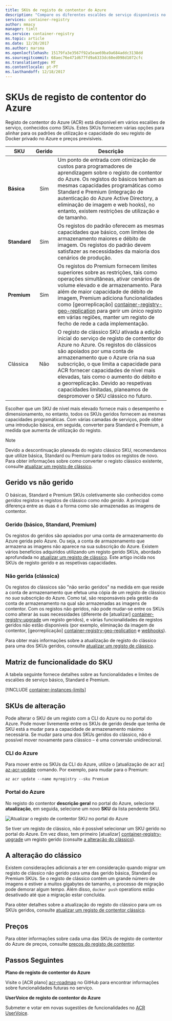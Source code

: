 ```yaml
---
title: SKUs de registo de contentor do Azure
description: "Compare os diferentes escalões de serviço disponíveis no registo de contentor do Azure."
services: container-registry
author: mmacy
manager: timlt
ms.service: container-registry
ms.topic: article
ms.date: 12/20/2017
ms.author: marsma
ms.openlocfilehash: 15179fa3e3567f92a5eae69ba9a684addc3138dd
ms.sourcegitcommit: 68aec76e471d677fd9a6333dc60ed098d1072cfc
ms.translationtype: MT
ms.contentlocale: pt-PT
ms.lasthandoff: 12/18/2017
---
```

# <a name="azure-container-registry-skus"></a>SKUs de registo de contentor do Azure

Registo de contentor do Azure (ACR) está disponível em vários escalões de serviço, conhecidos como SKUs. Estes SKUs fornecem várias opções para alinhar para os padrões de utilização e capacidade do seu registo de Docker privado no Azure e preços previsíveis.

| SKU | Gerido | Descrição |
| --- | :-------: | ----------- |
| **Básica** | Sim | Um ponto de entrada com otimização de custos para programadores de aprendizagem sobre o registo de contentor do Azure. Os registos do básicos tenham as mesmas capacidades programáticas como Standard e Premium (integração de autenticação do Azure Active Directory, a eliminação de imagem e web hooks), no entanto, existem restrições de utilização e de tamanho. |
| **Standard** | Sim | Os registos do padrão oferecem as mesmas capacidades que básico, com limites de armazenamento maiores e débito de imagem. Os registos do padrão devem satisfazer as necessidades da maioria dos cenários de produção. |
| **Premium** | Sim | Os registos do Premium fornecem limites superiores sobre as restrições, tais como operações simultâneas, ativar cenários de volume elevado e de armazenamento. Para além de maior capacidade de débito de imagem, Premium adiciona funcionalidades como [georreplicação] [ container-registry-geo-replication] para gerir um único registo em várias regiões, manter um registo de fecho de rede a cada implementação. |
| Clássica | Não | O registo de clássico SKU ativada a edição inicial do serviço de registo de contentor do Azure no Azure. Os registos do clássicos são apoiados por uma conta de armazenamento que o Azure cria na sua subscrição, o que limita a capacidade para ACR fornecer capacidades de nível mais elevadas, tais como o aumento do débito e a georreplicação. Devido ao respetivas capacidades limitadas, planeamos de despromover o SKU clássico no futuro. |

Escolher que um SKU de nível mais elevado fornece mais o desempenho e dimensionamento, no entanto, todos os SKUs geridos fornecem as mesmas capacidades programáticas. Com várias camadas de serviços, pode obter uma introdução básica, em seguida, converter para Standard e Premium, à medida que aumenta de utilização do registo.

> [!NOTE]
> Devido a descontinuação planeada do registo clássico SKU, recomendamos que utilize básica, Standard ou Premium para todos os registos de novo. Para obter informações sobre como converter o registo clássico existente, consulte [atualizar um registo de clássico][container-registry-upgrade].
>

## <a name="managed-vs-unmanaged"></a>Gerido vs não gerido

O básicas, Standard e Premium SKUs coletivamente são conhecidos como *geridos* registos e registos de clássico como *não gerido*. A principal diferença entre as duas é a forma como são armazenadas as imagens de contentor.

### <a name="managed-basic-standard-premium"></a>Gerido (básico, Standard, Premium)

Os registos do geridos são apoiados por uma conta de armazenamento do Azure gerida pelo Azure. Ou seja, a conta de armazenamento que armazena as imagens não aparece na sua subscrição do Azure. Existem vários benefícios adquiridos utilizando um registo gerido SKUs, abordado aprofundada no [atualizar um registo de clássico][container-registry-upgrade]. Este artigo incida nos SKUs de registo gerido e as respetivas capacidades.

### <a name="unmanaged-classic"></a>Não gerida (clássica)

Os registos do clássicos são "não serão geridos" na medida em que reside a conta de armazenamento que efetua uma cópia de um registo de clássico no *sua* subscrição do Azure. Como tal, são responsáveis pela gestão da conta de armazenamento na qual são armazenadas as imagens de contentor. Com os registos não geridos, não pode mudar-se entre os SKUs como alterar às suas necessidades (diferente de [atualizar] [ container-registry-upgrade] um registo geridos), e várias funcionalidades de registos geridos não estão disponíveis (por exemplo, eliminação da imagem de contentor, [georreplicação] [ container-registry-geo-replication] e [webhooks][container-registry-webhook]).

Para obter mais informações sobre a atualização de registo do clássico para uma dos SKUs geridos, consulte [atualizar um registo de clássico][container-registry-upgrade].

## <a name="sku-feature-matrix"></a>Matriz de funcionalidade do SKU

A tabela seguinte fornece detalhes sobre as funcionalidades e limites de escalões de serviço básico, Standard e Premium.

[!INCLUDE [container-instances-limits](../../includes/container-registry-limits.md)]

## <a name="changing-skus"></a>SKUs de alteração

Pode alterar o SKU de um registo com a CLI do Azure ou no portal do Azure. Pode mover livremente entre os SKUs de gerido desde que tenha de SKU está a mudar para a capacidade de armazenamento máximo necessária. Se mudar para uma dos SKUs geridos do clássico, não é possível mover novamente para clássico – é uma conversão unidirecional.

### <a name="azure-cli"></a>CLI do Azure

Para mover entre os SKUs da CLI do Azure, utilize o [atualização de acr az] [ az-acr-update] comando. Por exemplo, para mudar para o Premium:

```azurecli
az acr update --name myregistry --sku Premium
```

### <a name="azure-portal"></a>Portal do Azure

No registo do contentor **descrição geral** no portal do Azure, selecione **atualização**, em seguida, selecione um novo **SKU** da lista pendente SKU.

![Atualizar o registo de contentor SKU no portal do Azure][update-registry-sku]

Se tiver um registo de clássico, não é possível selecionar um SKU gerido no portal do Azure. Em vez disso, tem primeiro [atualizar] [ container-registry-upgrade] um registo gerido (consulte [a alteração do clássico](#changing-from-classic)).

## <a name="changing-from-classic"></a>A alteração do clássico

Existem considerações adicionais a ter em consideração quando migrar um registo de clássico não gerido para uma das gerido básica, Standard ou Premium SKUs. Se o registo de clássico contém um grande número de imagens e estiver a muitos gigabytes de tamanho, o processo de migração pode demorar algum tempo. Além disso, `docker push` operations estão desativado até que a migração estar concluída.

Para obter detalhes sobre a atualização do registo do clássico para um os SKUs geridos, consulte [atualizar um registo de contentor clássico][container-registry-upgrade].

## <a name="pricing"></a>Preços

Para obter informações sobre cada uma das SKUs de registo de contentor do Azure de preços, consulte [preços do registo de contentor][container-registry-pricing].

## <a name="next-steps"></a>Passos Seguintes

**Plano de registo de contentor do Azure**

Visite o [ACR plano] [ acr-roadmap] no GitHub para encontrar informações sobre funcionalidades futuras no serviço.

**UserVoice de registo de contentor do Azure**

Submeter e votar em novas sugestões de funcionalidades no [ACR UserVoice][container-registry-uservoice].

<!-- IMAGES -->
[update-registry-sku]: ./media/container-registry-skus/update-registry-sku.png

<!-- LINKS - External -->
[acr-roadmap]: https://aka.ms/acr/roadmap
[container-registry-pricing]: https://azure.microsoft.com/pricing/details/container-registry/
[container-registry-uservoice]: https://feedback.azure.com/forums/903958-azure-container-registry

<!-- LINKS - Internal -->
[az-acr-update]: /cli/azure/acr#az_acr_update
[container-registry-geo-replication]: container-registry-geo-replication.md
[container-registry-upgrade]: container-registry-upgrade.md
[container-registry-webhook]: container-registry-webhook.md
